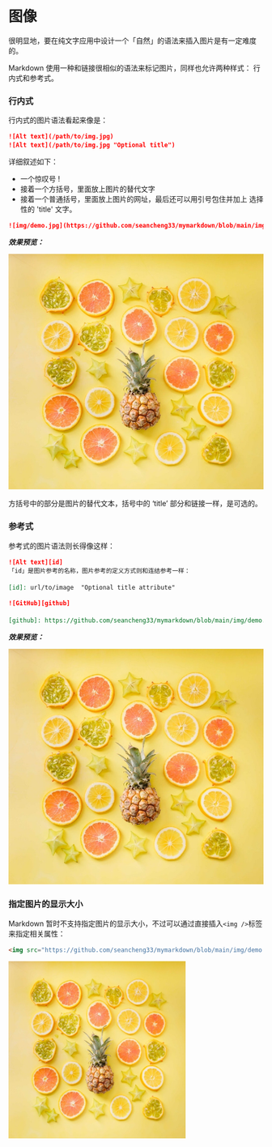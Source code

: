 图像
===

很明显地，要在纯文字应用中设计一个「自然」的语法来插入图片是有一定难度的。

Markdown 使用一种和链接很相似的语法来标记图片，同样也允许两种样式： 行内式和参考式。

### 行内式
行内式的图片语法看起来像是：

```markdown
![Alt text](/path/to/img.jpg)
![Alt text](/path/to/img.jpg "Optional title")
```

详细叙述如下：
- 一个惊叹号 !
- 接着一个方括号，里面放上图片的替代文字
- 接着一个普通括号，里面放上图片的网址，最后还可以用引号包住并加上 选择性的 'title' 文字。

```markdown
![img/demo.jpg](https://github.com/seancheng33/mymarkdown/blob/main/img/demo.jpg "图片的测试Demo")
```

***效果预览：***

![img/demo.jpg](https://github.com/seancheng33/mymarkdown/blob/main/img/demo.jpg "图片的测试Demo")


方括号中的部分是图片的替代文本，括号中的 ‘title’ 部分和链接一样，是可选的。

### 参考式
参考式的图片语法则长得像这样：
```markdown
![Alt text][id]
「id」是图片参考的名称，图片参考的定义方式则和连结参考一样：

[id]: url/to/image  "Optional title attribute"
```


```markdown
![GitHub][github]

[github]: https://github.com/seancheng33/mymarkdown/blob/main/img/demo.jpg "图片的测试Demo"
```

***效果预览：***

![GitHub][github]

[github]: https://github.com/seancheng33/mymarkdown/blob/main/img/demo.jpg "图片的测试Demo"


### 指定图片的显示大小
Markdown 暂时不支持指定图片的显示大小，不过可以通过直接插入`<img />`标签来指定相关属性：

```html
<img src="https://github.com/seancheng33/mymarkdown/blob/main/img/demo.jpg" alt="GitHub" title="图片的测试Demo" width="350" height="350" />
```

<img src="https://github.com/seancheng33/mymarkdown/blob/main/img/demo.jpg" alt="GitHub" title="图片的测试Demo" width="350" height="350" />
